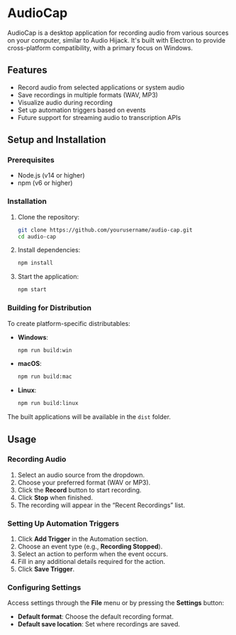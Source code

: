 # AudioCap

AudioCap is a desktop application for recording audio from various sources on your computer, similar to Audio Hijack. It's built with Electron to provide cross-platform compatibility, with a primary focus on Windows.

## Features

- Record audio from selected applications or system audio
- Save recordings in multiple formats (WAV, MP3)
- Visualize audio during recording
- Set up automation triggers based on events
- Future support for streaming audio to transcription APIs

## Setup and Installation

### Prerequisites

- Node.js (v14 or higher)
- npm (v6 or higher)

### Installation

1. Clone the repository:
   ```bash
   git clone https://github.com/yourusername/audio-cap.git
   cd audio-cap
   ```

2. Install dependencies:
   ```bash
   npm install
   ```

3. Start the application:
   ```bash
   npm start
   ```

### Building for Distribution

To create platform-specific distributables:

- **Windows**:
  ```bash
  npm run build:win
  ```

- **macOS**:
  ```bash
  npm run build:mac
  ```

- **Linux**:
  ```bash
  npm run build:linux
  ```

The built applications will be available in the `dist` folder.

## Usage

### Recording Audio

1. Select an audio source from the dropdown.
2. Choose your preferred format (WAV or MP3).
3. Click the **Record** button to start recording.
4. Click **Stop** when finished.
5. The recording will appear in the “Recent Recordings” list.

### Setting Up Automation Triggers

1. Click **Add Trigger** in the Automation section.
2. Choose an event type (e.g., **Recording Stopped**).
3. Select an action to perform when the event occurs.
4. Fill in any additional details required for the action.
5. Click **Save Trigger**.

### Configuring Settings

Access settings through the **File** menu or by pressing the **Settings** button:

- **Default format**: Choose the default recording format.
- **Default save location**: Set where recordings are saved.
